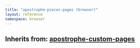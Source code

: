 ```yaml
---
title: "apostrophe-pieces-pages (browser)"
layout: reference
namespace: browser
---
```

## Inherits from: [apostrophe-custom-pages](../apostrophe-custom-pages/browser-apostrophe-custom-pages.html)


